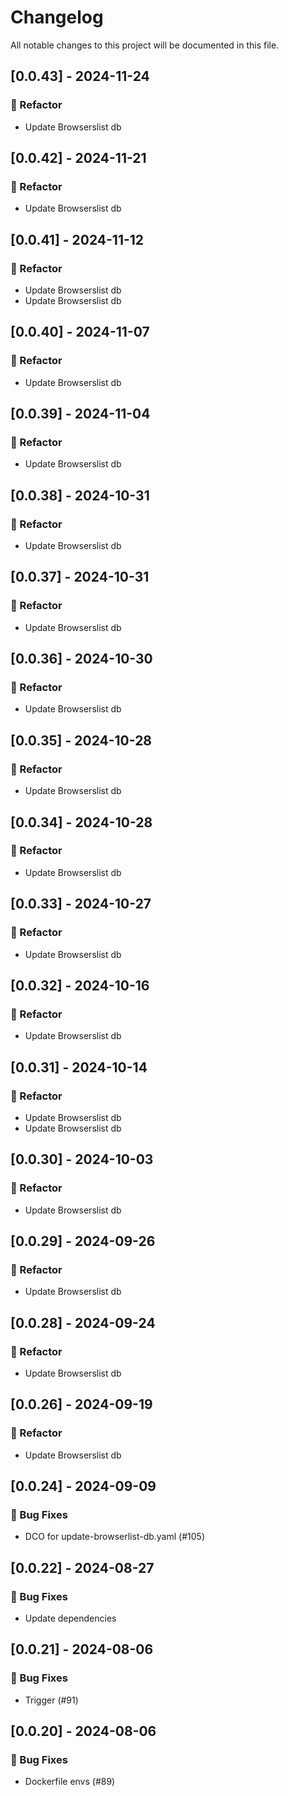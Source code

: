 # Changelog

All notable changes to this project will be documented in this file.

## [0.0.43] - 2024-11-24

### 🚜 Refactor

- Update Browserslist db

## [0.0.42] - 2024-11-21

### 🚜 Refactor

- Update Browserslist db

## [0.0.41] - 2024-11-12

### 🚜 Refactor

- Update Browserslist db
- Update Browserslist db

## [0.0.40] - 2024-11-07

### 🚜 Refactor

- Update Browserslist db

## [0.0.39] - 2024-11-04

### 🚜 Refactor

- Update Browserslist db

## [0.0.38] - 2024-10-31

### 🚜 Refactor

- Update Browserslist db

## [0.0.37] - 2024-10-31

### 🚜 Refactor

- Update Browserslist db

## [0.0.36] - 2024-10-30

### 🚜 Refactor

- Update Browserslist db

## [0.0.35] - 2024-10-28

### 🚜 Refactor

- Update Browserslist db

## [0.0.34] - 2024-10-28

### 🚜 Refactor

- Update Browserslist db

## [0.0.33] - 2024-10-27

### 🚜 Refactor

- Update Browserslist db

## [0.0.32] - 2024-10-16

### 🚜 Refactor

- Update Browserslist db

## [0.0.31] - 2024-10-14

### 🚜 Refactor

- Update Browserslist db
- Update Browserslist db

## [0.0.30] - 2024-10-03

### 🚜 Refactor

- Update Browserslist db

## [0.0.29] - 2024-09-26

### 🚜 Refactor

- Update Browserslist db

## [0.0.28] - 2024-09-24

### 🚜 Refactor

- Update Browserslist db

## [0.0.26] - 2024-09-19

### 🚜 Refactor

- Update Browserslist db

## [0.0.24] - 2024-09-09

### 🐛 Bug Fixes

- DCO for update-browserlist-db.yaml (#105)

## [0.0.22] - 2024-08-27

### 🐛 Bug Fixes

- Update dependencies

## [0.0.21] - 2024-08-06

### 🐛 Bug Fixes

- Trigger (#91)

## [0.0.20] - 2024-08-06

### 🐛 Bug Fixes

- Dockerfile envs (#89)

<!-- generated by git-cliff -->
